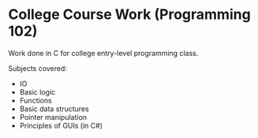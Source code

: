# College Course Work (Programming 102)

Work done in C for college entry-level programming class.

Subjects covered:
* IO
* Basic logic
* Functions
* Basic data structures
* Pointer manipulation
* Principles of GUIs (in C#)
